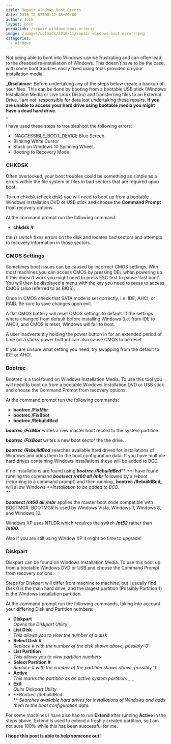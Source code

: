 ```yaml
---
title: Repair Windows Boot Errors
date: 2016-12-07T00:12:48+00:00
author: Josh
layout: post
permalink: /repair-windows-boot-errors/
image: /images/uploads/2016/11/repair-windows-boot-errors.png
categories:
  - Windows
---
```

Not being able to boot into Windows can be frustrating and can often lead to the dreaded re-installation of Windows. This doesn&#8217;t have to be the case, with some boot troubles easily fixed using tools provided on your installation media.

_**Disclaimer:** Before undertaking any of the steps below create a backup of your files. This can be done by booting from a bootable USB stick (Windows Installation Media or Live Linux Distro) and transferring files to an External Drive. I am not  responsible for data lost undertaking these repairs. **If you are unable to access your hard drive using bootable media you might have a dead hard drive.**  
_ 

I have used these steps to troubleshoot the following errors:

  * INACCESSIBLE\_BOOT\_DEVICE Blue Screen
  * Blinking White Cursor
  * Stuck on Windows 10 Spinning Wheel
  * Booting to Recovery Mode

### CHKDSK

Often overlooked, your boot troubles could be something as simple as a errors within the file system or files in bad sectors that are required upon boot.

To run chkdsk (check disk) you will need to boot up from a bootable Windows Installation DVD or USB stick and choose the **Command Prompt** from recovery options.

At the command prompt run the following command:

  * **chkdsk /r**

the **/r** switch fixes errors on the disk and locates bad sectors and attempts to recovery information in those sectors.

### CMOS Settings

Sometimes boot issues can be caused by incorrect CMOS settings. With most machines you can access CMOS by pressing DEL when powering up. If this doesn&#8217;t work you might need to press ESC first to pause &#8216;fast boot&#8217;. You will then be displayed a menu with the key you need to press to access CMOS (also referred to as BIOS).

Once in CMOS check that SATA mode is set correctly, i.e. IDE, AHCI, or RAID. Be sure to save changes upon exit.

A flat CMOS battery will reset CMOS settings to default. If the settings where changed from default before installing Windows (i.e. from IDE to AHCI), and CMOS is reset, Windows will fail to boot.

A user inadvertently holding the power button in for an extended period of time (or a sticky power button) can also cause CMOS to be reset.

If you are unsure what setting you need, try swapping from the default to IDE or AHCI.

### Bootrec

Bootrec is a tool found on Windows Installation Media. To use this tool you will need to boot up from a bootable Windows Installation DVD or USB stick and choose the Command Prompt from recovery options.

At the command prompt run the following commands:

  * **bootrec /FixMbr**
  * **bootrec /FixBoot**
  * **bootrec /RebuildBcd**

**_bootrec /FixMbr_** writes a new master boot record to the system partition.

**_bootrec /FixBoot_** writes a new boot sector the the drive.

**_bootrec /RebuildBcd_** searches available hard drives for installations of Windows and adds them to the boot configuration data. If you have multiple hard drives containing Windows installations these will be added to BCD.

If no installations are found using _**bootrec /RebuildBcd**_** **I have found running the command _**bootsect /nt60 all /mbr**_ followed by a reboot (returning to a command prompt) and then running_ **bootrec /RebuildBcd**_ will allow Windows _**Installation to be added to BCD.  
**_ 

_**bootsect /nt60 all /mbr**_ applies the master boot code compatible with BOOTMGR. BOOTMGR is used by Windows Vista, Windows 7, Windows 8, and Windows 10.

Windows XP uses NTLDR which requires the switch _**/nt52**_ rather than _**/nt60**_.

Also if you are still using Window XP it might be time to upgrade!

### Diskpart

Diskpart can be found on Windows Installation Media. To use this boot up from a bootable Windows DVD or USB and choose the Command Prompt from recovery options.

Steps for Diskpart will differ from machine to machine, but I usually find Disk 0 is the main hard drive, and the largest partition (Possibly Partition 1) is the Windows Installation partition.

At the command prompt run the following commands, taking into account your differing Disk and Partition numbers:

  * **Diskpart**  
    _Opens the Diskpart Utility_
  * **List Disk**  
    _This allows you to view the number of a disk_
  * **Select Disk #**  
    _Replace # with the number of the disk shown above, possibly &#8216;0&#8217;_
  * **List Partition**  
    _This allows you to view partition numbers_
  * **Select Partition #**  
    _Replace # with the number of the partition shown above, possibly &#8216;1&#8217;_
  * **Active**  
    _This marks the partition as an active system partition._ _ _
  * **Exit**  
    _Quits Diskpart Utility_
  * **Bootrec /RebuildBcd  
** _Searches available hard drives for installations of Windows and adds them to the boot configuration data._

For some machines I have also had to run **Extend** after running **Active** in the steps above. Extend is used to extend a freshly created partition, so I am not sure 100% while this has been successful for me.

**I hope this post is able to help someone out!**